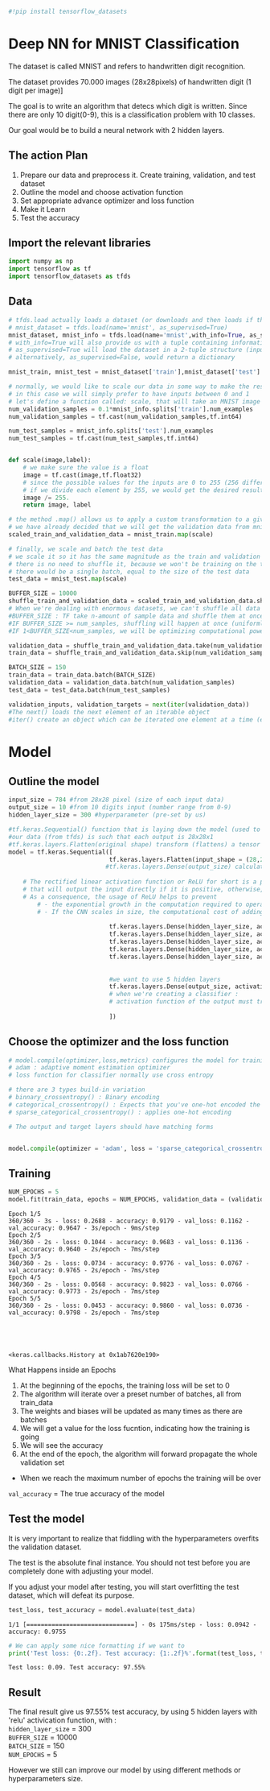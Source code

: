 ```python
#!pip install tensorflow_datasets
```

# Deep NN for MNIST Classification
The dataset is called MNIST and refers to handwritten digit recognition.   

The dataset provides 70.000 images (28x28pixels) of handwritten digit (1 digit per image)]  

The goal is to write an algorithm that detecs which digit is written. Since there are only 10 digit(0-9), this is a   classification problem with 10 classes. 

Our goal would be to build a neural network with 2 hidden layers.  

## The action Plan
1. Prepare our data and preprocess it. Create training, validation, and test dataset
2. Outline the model and choose activation function
3. Set appropriate advance optimizer and loss function
4. Make it Learn
5. Test the accuracy

## Import the relevant libraries


```python
import numpy as np
import tensorflow as tf
import tensorflow_datasets as tfds
```

## Data


```python
# tfds.load actually loads a dataset (or downloads and then loads if that's the first time you use it) 
# mnist_dataset = tfds.load(name='mnist', as_supervised=True)
mnist_dataset, mnist_info = tfds.load(name='mnist',with_info=True, as_supervised = True)
# with_info=True will also provide us with a tuple containing information about the version, features, number of samples
# as_supervised=True will load the dataset in a 2-tuple structure (input, target) 
# alternatively, as_supervised=False, would return a dictionary

mnist_train, mnist_test = mnist_dataset['train'],mnist_dataset['test']

# normally, we would like to scale our data in some way to make the result more numerically stable
# in this case we will simply prefer to have inputs between 0 and 1
# let's define a function called: scale, that will take an MNIST image and its label
num_validation_samples = 0.1*mnist_info.splits['train'].num_examples
num_validation_samples = tf.cast(num_validation_samples,tf.int64)

num_test_samples = mnist_info.splits['test'].num_examples
num_test_samples = tf.cast(num_test_samples,tf.int64)


def scale(image,label):
    # we make sure the value is a float
    image = tf.cast(image,tf.float32)
    # since the possible values for the inputs are 0 to 255 (256 different shades of grey)
    # if we divide each element by 255, we would get the desired result -> all elements will be between 0 and 1 
    image /= 255.
    return image, label

# the method .map() allows us to apply a custom transformation to a given dataset
# we have already decided that we will get the validation data from mnist_train, so 
scaled_train_and_validation_data = mnist_train.map(scale)

# finally, we scale and batch the test data
# we scale it so it has the same magnitude as the train and validation
# there is no need to shuffle it, because we won't be training on the test data
# there would be a single batch, equal to the size of the test data
test_data = mnist_test.map(scale)

BUFFER_SIZE = 10000
shuffle_train_and_validation_data = scaled_train_and_validation_data.shuffle(BUFFER_SIZE)
# When we're dealing with enormous datasets, we can't shuffle all data at once
#BUFFER_SIZE : TF take n-amount of sample data and shuffle them at once and then take another n-amount
#IF BUFFER_SIZE >= num_samples, shuffling will happen at once (uniformly)
#IF 1<BUFFER_SIZE<num_samples, we will be optimizing computational power

validation_data = shuffle_train_and_validation_data.take(num_validation_samples)
train_data = shuffle_train_and_validation_data.skip(num_validation_samples)

BATCH_SIZE = 150
train_data = train_data.batch(BATCH_SIZE)
validation_data = validation_data.batch(num_validation_samples)
test_data = test_data.batch(num_test_samples)

validation_inputs, validation_targets = next(iter(validation_data))
#The next() loads the next element of an iterable object
#iter() create an object which can be iterated one element at a time (e.g. in for loop or while loop) 
```

# Model

## Outline the model


```python
input_size = 784 #from 28x28 pixel (size of each input data)
output_size = 10 #from 10 digits input (number range from 0-9)
hidden_layer_size = 300 #hyperparameter (pre-set by us)

#tf.keras.Sequential() function that is laying down the model (used to 'stack layers')
#our data (from tfds) is such that each output is 28x28x1 
#tf.keras.layers.Flatten(original shape) transform (flattens) a tensor into a vector
model = tf.keras.Sequential([
                            tf.keras.layers.Flatten(input_shape = (28,28,1)),
                           #tf.keras.layers.Dense(output_size) calculates the dot product of the inputs and the w and b 
                           
    # The rectified linear activation function or ReLU for short is a piecewise linear function 
    # that will output the input directly if it is positive, otherwise, it will output zero.
    # As a consequence, the usage of ReLU helps to prevent 
        # - the exponential growth in the computation required to operate the neural network.
        # - If the CNN scales in size, the computational cost of adding extra ReLUs increases linearly.
    
                            tf.keras.layers.Dense(hidden_layer_size, activation = 'relu'),
                            tf.keras.layers.Dense(hidden_layer_size, activation = 'relu'),
                            tf.keras.layers.Dense(hidden_layer_size, activation = 'relu'),
                            tf.keras.layers.Dense(hidden_layer_size, activation = 'relu'),
                            tf.keras.layers.Dense(hidden_layer_size, activation = 'relu'),
                            
                         
                            #we want to use 5 hidden layers
                            tf.keras.layers.Dense(output_size, activation = 'softmax'),
                            # when we're creating a classifier :
                            # activation function of the output must transform the value of probability, so we use softmax
    
                            ])
```

## Choose the optimizer and the loss function


```python
# model.compile(optimizer,loss,metrics) configures the model for training
# adam : adaptive moment estimation optimizer
# loss function for classifier normally use cross entropy

# there are 3 types build-in variation 
# binnary_crossentropy() : Binary encoding
# categorical_crossentropy() : Expects that you've one-hot encoded the targets
# sparse_categorical_crossentropy() : applies one-hot encoding

# The output and target layers should have matching forms 


model.compile(optimizer = 'adam', loss = 'sparse_categorical_crossentropy', metrics = ['accuracy'])
```

## Training


```python
NUM_EPOCHS = 5
model.fit(train_data, epochs = NUM_EPOCHS, validation_data = (validation_inputs, validation_targets),verbose =2 )
```

    Epoch 1/5
    360/360 - 3s - loss: 0.2688 - accuracy: 0.9179 - val_loss: 0.1162 - val_accuracy: 0.9647 - 3s/epoch - 9ms/step
    Epoch 2/5
    360/360 - 2s - loss: 0.1044 - accuracy: 0.9683 - val_loss: 0.1136 - val_accuracy: 0.9640 - 2s/epoch - 7ms/step
    Epoch 3/5
    360/360 - 2s - loss: 0.0734 - accuracy: 0.9776 - val_loss: 0.0767 - val_accuracy: 0.9765 - 2s/epoch - 7ms/step
    Epoch 4/5
    360/360 - 2s - loss: 0.0568 - accuracy: 0.9823 - val_loss: 0.0766 - val_accuracy: 0.9773 - 2s/epoch - 7ms/step
    Epoch 5/5
    360/360 - 2s - loss: 0.0453 - accuracy: 0.9860 - val_loss: 0.0736 - val_accuracy: 0.9798 - 2s/epoch - 7ms/step
    




    <keras.callbacks.History at 0x1ab7620e190>



What Happens inside an Epochs 
1. At the beginning of the epochs, the training loss will be set to 0
2. The algorithm will iterate over a preset number of batches, all from train_data
3. The weights and biases will be updated as many times as there are batches 
4. We will get a value for the loss fucntion, indicating how the training is going 
5. We will see the accuracy 
6. At the end of the epoch, the algorithm will forward propagate the whole validation set 
* When we reach the maximum number of epochs the training will be over

`val_accuracy` = The true accuracy of the model

## Test the model

It is very important to realize that fiddling with the hyperparameters overfits the validation dataset. 

The test is the absolute final instance. You should not test before you are completely done with adjusting your model.

If you adjust your model after testing, you will start overfitting the test dataset, which will defeat its purpose.


```python
test_loss, test_accuracy = model.evaluate(test_data)
```

    1/1 [==============================] - 0s 175ms/step - loss: 0.0942 - accuracy: 0.9755
    


```python
# We can apply some nice formatting if we want to
print('Test loss: {0:.2f}. Test accuracy: {1:.2f}%'.format(test_loss, test_accuracy*100.))
```

    Test loss: 0.09. Test accuracy: 97.55%
    

## Result 
The final result give us 97.55% test accuracy, by using 5 hidden layers with 'relu' activication function, with :  
`hidden_layer_size` = 300  
`BUFFER_SIZE` = 10000  
`BATCH_SIZE` = 150  
`NUM_EPOCHS` = 5  
  

However we still can improve our model by using different methods or hyperparameters size.


```python

```
